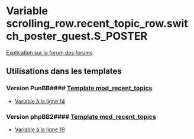# Variable scrolling_row.recent_topic_row.switch_poster_guest.S_POSTER
[Explication sur le forum des forums](http://forum.forumactif.com/t294113-listing-des-variables#scrolling_row.recent_topic_row.switch_poster_guest.S_POSTER)
## Utilisations dans les templates
### Version PunBB#### [Template mod_recent_topics](punbb/mod_recent_topics.md)
* [Variable à la ligne 14](../punbb/mod_recent_topics.tpl#L14)
### Version phpBB2#### [Template mod_recent_topics](subsilver/mod_recent_topics.md)
* [Variable à la ligne 19](../subsilver/mod_recent_topics.tpl#L19)